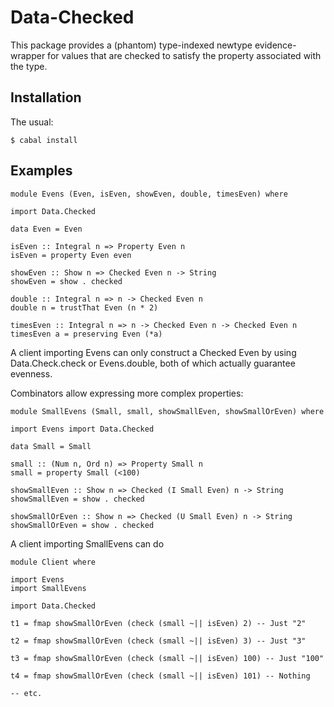 Data-Checked
============
This package provides a (phantom) type-indexed newtype evidence-wrapper for
values that are checked to satisfy the property associated with the type. 

Installation
------------
The usual:

	$ cabal install

Examples
--------

```
module Evens (Even, isEven, showEven, double, timesEven) where

import Data.Checked

data Even = Even

isEven :: Integral n => Property Even n
isEven = property Even even

showEven :: Show n => Checked Even n -> String
showEven = show . checked

double :: Integral n => n -> Checked Even n
double n = trustThat Even (n * 2)

timesEven :: Integral n => n -> Checked Even n -> Checked Even n
timesEven a = preserving Even (*a)
```

A client importing Evens can only construct a Checked Even by using
Data.Check.check or Evens.double, both of which actually guarantee
evenness.

Combinators allow expressing more complex properties:

```
module SmallEvens (Small, small, showSmallEven, showSmallOrEven) where

import Evens import Data.Checked

data Small = Small

small :: (Num n, Ord n) => Property Small n
small = property Small (<100)

showSmallEven :: Show n => Checked (I Small Even) n -> String
showSmallEven = show . checked

showSmallOrEven :: Show n => Checked (U Small Even) n -> String
showSmallOrEven = show . checked
```

A client importing SmallEvens can do

```
module Client where

import Evens
import SmallEvens

import Data.Checked

t1 = fmap showSmallOrEven (check (small ~|| isEven) 2) -- Just "2"

t2 = fmap showSmallOrEven (check (small ~|| isEven) 3) -- Just "3"

t3 = fmap showSmallOrEven (check (small ~|| isEven) 100) -- Just "100"

t4 = fmap showSmallOrEven (check (small ~|| isEven) 101) -- Nothing

-- etc.

```
